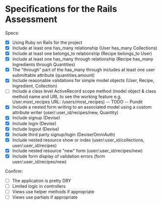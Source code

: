 # Specifications for the Rails Assessment

Specs:
- [x] Using Ruby on Rails for the project
- [x] Include at least one has_many relationship (User has_many Collections)
- [x] Include at least one belongs_to relationship (Recipe belongs_to User)
- [x] Include at least one has_many through relationship (Recipe has_many Ingredients through Quantities)
- [x] The "through" part of the has_many through includes at least one user submittable attribute (quantities.amount)
- [x] Include reasonable validations for simple model objects (User, Recipe, Ingredient, Collection)
- [ ] Include a class level ActiveRecord scope method (model object & class method name and URL to see the working feature e.g. User.most_recipes URL: /users/most_recipes) -- TODO -- Pundit
- [x] Include a nested form writing to an associated model using a custom attribute writer (user/:user_id/recipes/new, Quantity)
- [x] Include signup (Devise)
- [x] Include login (Devise)
- [x] Include logout (Devise)
- [x] Include third party signup/login (Devise/OmniAuth)
- [x] Include nested resource show or index (user/:user_id/collections, user/:user_id/recipes)
- [x] Include nested resource "new" form (user/:user_id/recipes/new)
- [x] Include form display of validation errors (form user/:user_id/recipes/new)

Confirm:
- [ ] The application is pretty DRY
- [ ] Limited logic in controllers
- [ ] Views use helper methods if appropriate
- [ ] Views use partials if appropriate
